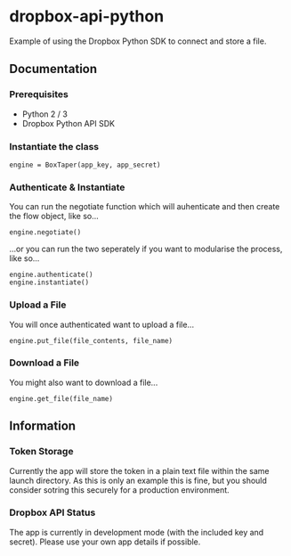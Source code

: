 # dropbox-api-python

Example of using the Dropbox Python SDK to connect and store a file.

## Documentation

### Prerequisites
+ Python 2 / 3
+ Dropbox Python API SDK

### Instantiate the class

    engine = BoxTaper(app_key, app_secret)

### Authenticate & Instantiate
You can run the negotiate function which will auhenticate and then create the flow object, like so...

    engine.negotiate()

...or you can run the two seperately if you want to modularise the process, like so...

    engine.authenticate()
    engine.instantiate()

### Upload a File
You will once authenticated want to upload a file...

    engine.put_file(file_contents, file_name)

### Download a File
You might also want to download a file...

    engine.get_file(file_name)

## Information

### Token Storage
Currently the app will store the token in a plain text file within the same launch directory. As this is only an example this is fine, but you should consider sotring this securely for a production environment.

### Dropbox API Status
The app is currently in development mode (with the included key and secret).  Please use your own app details if possible.
